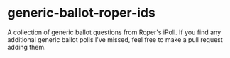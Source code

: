 # generic-ballot-roper-ids

A collection of generic ballot questions from Roper's iPoll. If you find any additional generic ballot polls I've missed, feel free to make a pull request adding them.
